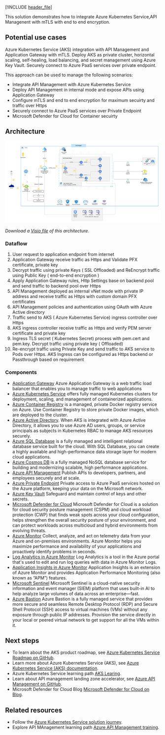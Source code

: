 [!INCLUDE [header_file](../../../includes/sol-idea-header.md)]

This solution demonstrates how to integrate Azure Kubernetes Service,API Managenent with mTLS with end to end encryption.

## Potential use cases

Azure Kubernetes Service (AKS) integration with API Management and Application Gateway with mTLS. Deploy AKS as private cluster, horizontal scaling, self-healing,  load balancing, and secret management using Azure Key Vault. Securely connect to Azure PaaS services over private endpoint.

This approach can be used to manage the following scenarios:

* Integrate API Management with Azure Kubernetes Service
* Deploy API Management in internal mode and expose APIs using Application Gateway
* Configure mTLS and end to end encryption for maximum secuirty and traffic over Https  
* Securely connect to Azure PaaS services over Private Endpoint
* Microsoft Defender for Cloud for Container secuirty

## Architecture

![Diagram of the mutual-tls-for-deploying-aks-and-apim architecture.](../media/mutual-tls-for-deploying-aks-and-apim.png)

*Download a [Visio file](https://arch-center.azureedge.net/mutual-tls-for-deploying-aks-and-apim.vsdx) of this architecture.*

### Dataflow

1. User request to application endpoint from internet
2. Application Gateway receive traffic as Https and Validate PFX certificate, private key
3. Decrypt traffic using private Keys ( SSL Offloaded) and ReEncrypt traffic using Public Key ( end-to-end encryption )
4. Apply Application Gateway rules, Http Settings base on backend pool and send traffic to backend pool over Https
5. API Management deployed as internal vNet mode with private IP address and receive traffic as Https with custom domain PFX certificates
6. API Management policies and authentication using OAuth with Azure Active directory
7. Traffic send to AKS ( Azure Kubernetes Service) ingress controller over Https
8. AKS ingress controller receive traffic as Https and verify PEM server certificate and private key
9. Ingress TLS secret ( Kubernetes Secret) process with pem.cert and pem.key. Decrypt traffic using private key (  Offloaded)
10. Re-encrypt traffic using Private Key and send traffic to AKS service to Pods over Https. AKS Ingress can be configured as Https backend or Passthrough based on requirement

### Components

* [Application Gateway](https://learn.microsoft.com/en-us/azure/application-gateway/overview) Azure Application Gateway is a web traffic load balancer that enables you to manage traffic to web applications
* [Azure Kubernetes Service](https://azure.microsoft.com/services/kubernetes-service) offers fully managed Kubernetes clusters for deployment, scaling, and management of containerized applications.
* [Azure Container Registry](https://azure.microsoft.com/services/container-registry) is a managed, private Docker registry service on Azure. Use Container Registry to store private Docker images, which are deployed to the cluster.
* [Azure Active Directory](https://azure.microsoft.com/services/active-directory). When AKS is integrated with Azure Active Directory, it allows you to use Azure AD users, groups, or service principals as subjects in Kubernetes RBAC to manage AKS resources securely.
* [Azure SQL Database](https://azure.microsoft.com/services/sql-database) is a fully managed and intelligent relational database service built for the cloud. With SQL Database, you can create a highly available and high-performance data storage layer for modern cloud applications.
* [Azure Cosmos DB](https://azure.microsoft.com/services/cosmos-db) is a fully managed NoSQL database service for building and modernizing scalable, high performance applications.
* [Azure API Management](https://azure.microsoft.com/en-us/products/api-management) Publish APIs to developers, partners, and employees securely and at scale.
* [Azure Private Endpoint](https://azure.microsoft.com/en-us/products/private-link) Private access to Azure PaaS services hosted on the Azure platform, keeping your data on the Microsoft network.
* [Azure Key Vault](https://azure.microsoft.com/en-us/products/key-vault) Safeguard and maintain control of keys and other secrets.
* [Microsoft Defender for Cloud](https://azure.microsoft.com/en-us/products/defender-for-cloud) Microsoft Defender for Cloud is a solution for cloud security posture management (CSPM) and cloud workload protection (CWP) that finds weak spots across your cloud configuration, helps strengthen the overall security posture of your environment, and can protect workloads across multicloud and hybrid environments from evolving threats.
* [Azure Monitor](https://azure.microsoft.com/en-us/products/monitor) Collect, analyze, and act on telemetry data from your Azure and on-premises environments. Azure Monitor helps you maximize performance and availability of your applications and proactively identify problems in seconds.
* [Log Analytics in Azure Monitor](https://learn.microsoft.com/en-us/azure/azure-monitor/logs/log-analytics-overview) Log Analytics is a tool in the Azure portal that's used to edit and run log queries with data in Azure Monitor Logs.
* [Application Insights in Azure Monitor](https://learn.microsoft.com/en-us/azure/azure-monitor/app/app-insights-overview) Application Insights is an extension of Azure Monitor and provides Application Performance Monitoring (also known as “APM”) features.
* [Microsoft Sentinel](https://azure.microsoft.com/en-us/products/microsoft-sentinel) Microsoft Sentinel is a cloud-native security information and event manager (SIEM) platform that uses built-in AI to help analyze large volumes of data across an enterprise—fast.
* [Azure Bastion](https://azure.microsoft.com/en-us/products/azure-bastion) Azure Bastion is a fully managed service that provides more secure and seamless Remote Desktop Protocol (RDP) and Secure Shell Protocol (SSH) access to virtual machines (VMs) without any exposure through public IP addresses. Provision the service directly in your local or peered virtual network to get support for all the VMs within it.

## Next steps

* To learn about the AKS product roadmap, see [Azure Kubernetes Service Roadmap on GitHub](https://github.com/Azure/AKS/projects/1).
* Learn more about Azure Kubernetes Service (AKS), see [Azure Kubernetes Service (AKS) documentation](https://learn.microsoft.com/en-us/azure/aks/intro-kubernetes).
* Azure Kubernetes Service learning path [AKS Learing](https://learn.microsoft.com/en-us/training/paths/intro-to-kubernetes-on-azure).  
* Learn about API management landing zone accelerator, see [Azure API Management on GitHub](https://github.com/Azure/apim-landing-zone-accelerator).
* Microsoft Defender for Cloud Blog [Microsoft Defender for Cloud on Blog](https://techcommunity.microsoft.com/t5/microsoft-defender-for-cloud/bg-p/MicrosoftDefenderCloudBlog).

## Related resources

* Follow the [Azure Kubernetes Service solution journey](../../reference-architectures/containers/aks-start-here.md).
* Explore API MAnagement learning path [Azure API Management training](https://learn.microsoft.com/en-us/training/modules/explore-api-management/).
